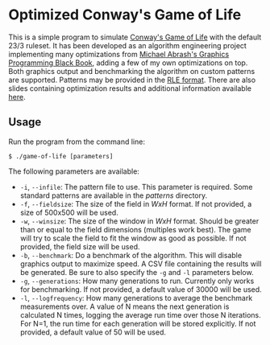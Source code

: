 # Optimized Conway's Game of Life

This is a simple program to simulate [Conway's Game of Life](https://en.wikipedia.org/wiki/Conway%27s_Game_of_Life) with
the default 23/3 ruleset. It has been developed as an algorithm engineering project implementing many optimizations from
[Michael Abrash's Graphics Programming Black Book](http://www.jagregory.com/abrash-black-book/#chapter-17-the-game-of-life),
adding a few of my own optimizations on top.
Both graphics output and benchmarking the algorithm on custom patterns are supported. Patterns may be provided in the
[RLE format](https://www.conwaylife.com/wiki/Run_Length_Encoded).
There are also slides containing optimization results and additional information available [here](https://docs.google.com/presentation/d/1wtirYp0Qb-XJnU1P2x5ZZyOtq55NTjTd0SiMJrfvnOw/edit?usp=sharing).

## Usage

Run the program from the command line:
```
$ ./game-of-life [parameters]
```

The following parameters are available:

* `-i`, `--infile`: The pattern file to use. This parameter is required.
  Some standard patterns are available in the _patterns_ directory.
* `-f`, `--fieldsize`: The size of the field in _WxH_ format. If not provided, a size of 500x500 will be used.
* `-w`, `--winsize`: The size of the window in _WxH_ format. Should be greater than or equal to the field dimensions
  (multiples work best). The game will try to scale the field to fit the window as good as possible. If not provided,
  the field size will be used.
* `-b`, `--benchmark`: Do a benchmark of the algorithm. This will disable graphics output to maximize speed. A CSV file
  containing the results will be generated. Be sure to also specify the `-g` and `-l` parameters below.
* `-g`, `--generations`: How many generations to run. Currently only works for benchmarking. If not provided, a default
  value of 30000 will be used.
* `-l`, `--logfrequency`: How many generations to average the benchmark measurements over. A value of N means the next
  generation is calculated N times, logging the average run time over those N iterations.
  For N=1, the run time for each generation will be stored explicitly.
  If not provided, a default value of 50 will be used.
